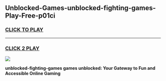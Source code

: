 
## Unblocked-Games-unblocked-fighting-games-Play-Free-p01ci
<h3>
<a href="https://premium76.site?title=unblocked-fighting-games&ref=15A">CLICK TO PLAY</a></h3>
<hr>

<h3>
<a href="https://premium76.site?title=unblocked-fighting-games&ref=15A">CLICK 2 PLAY</a>
  
</h3>

<a href="https://premium76.site?title=unblocked-fighting-games&ref=15A"><img src="https://clearcache.store/games.png"></a>


**unblocked-fighting-games games unblocked: Your Gateway to Fun and Accessible Online Gaming**
